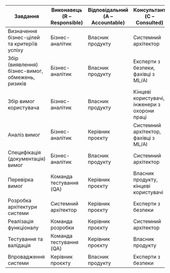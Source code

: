 | Завдання                                         | Виконавець (R – Responsible) | Відповідальний (A – Accountable) | Консультант (C – Consulted)              | Поінформований (I – Informed)         |
| ------------------------------------------------ | ---------------------------- | -------------------------------- | --------------------------------------------- | ------------------------------------- |
| Визначення бізнес-цілей та критеріїв успіху      | Бізнес-аналітик              | Власник продукту                 | Системний архітектор                          | Команда розробки, кінцеві користувачі |
| Збір (виявлення) бізнес-вимог, обмежень, ризиків | Бізнес-аналітик              | Власник продукту                 | Експерти з безпеки, фахівці з ML/AI           | Керівник проєкту                      |
| Збір вимог користувача                           | Бізнес-аналітик              | Власник продукту                 | Кінцеві користувачі, інженери з охорони праці | Керівник проєкту                      |
| Аналіз вимог                                     | Бізнес-аналітик              | Керівник проєкту                 | Системний архітектор, фахівці з ML/AI         | Команда розробки                      |
| Специфікація (документація) вимог                | Бізнес-аналітик              | Власник продукту                 | Системний архітектор                          | Керівник проєкту                      |
| Перевірка вимог                                  | Команда тестування (QA)      | Керівник проєкту                 | Власник продукту, кінцеві користувачі         | Системний архітектор                  |
| Розробка архітектури системи                     | Системний архітектор         | Керівник проєкту                 | Експерти з безпеки                            | Команда розробки                      |
| Реалізація функціоналу                           | Команда розробки             | Керівник проєкту                 | Системний архітектор                          | Команда тестування                    |
| Тестування та валідація                          | Команда тестування (QA)      | Керівник проєкту                 | Власник продукту                              | Кінцеві користувачі                   |
| Впровадження системи                             | Керівник проєкту             | Власник продукту                 | Експерти з безпеки                            | Кінцеві користувачі                   |

